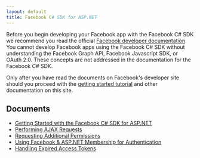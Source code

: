```yaml
---
layout: default
title: Facebook C# SDK for ASP.NET
---
```


Before you begin developing your Facebook app with the Facebook C# SDK we recommend you read the official [Facebook developer documentation](https://developers.facebook.com/docs/). You cannot develop Facebook apps using the Facebook C# SDK without understanding the Facebook Graph API, Facebook Javascript SDK, or OAuth 2.0. These concepts are not addressed in the documentation for the Facebook C# SDK. 

Only after you have read the documents on Facebook's developer site should you proceed with the [getting started tutorial](/docs/web/getting-started.html) and other documentation on this site.

## Documents

* [Getting Started with the Facebook C# SDK for ASP.NET](/docs/web/getting-started.html)
* [Performing AJAX Requests](/docs/web/ajax-requests.html)
* [Requesting Additional Permissions](/docs/web/permissions.html)
* [Using Facebook & ASP.NET Membership for Authentication](/docs/web/using-aspnet-membership.html)
* [Handling Expired Access Tokens](/docs/web/handling-expired-access-tokens.html)